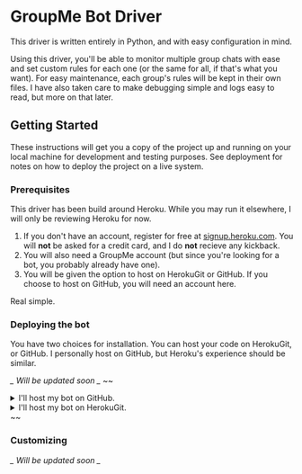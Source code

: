 # GroupMe Bot Driver
This driver is written entirely in Python, and with easy configuration in mind.

Using this driver, you'll be able to monitor multiple group chats with ease and set custom rules for each one (or the same for all, if that's what you want). For easy maintenance, each group's rules will be kept in their own files. I have also taken care to make debugging simple and logs easy to read, but more on that later.

## Getting Started

These instructions will get you a copy of the project up and running on your local machine for development and testing purposes. See deployment for notes on how to deploy the project on a live system.

### Prerequisites

This driver has been build around Heroku. While you may run it elsewhere, I will only be reviewing Heroku for now.

1. If you don't have an account, register for free at [signup.heroku.com](https://signup.heroku.com/). You will **not** be asked for a credit card, and I do **not** recieve any kickback.
2. You will also need a GroupMe account (but since you're looking for a bot, you probably already have one).
3. You will be given the option to host on HerokuGit or GitHub. If you choose to host on GitHub, you will need an account here.

Real simple.

### Deploying the bot

You have two choices for installation. You can host your code on HerokuGit, or GitHub. I personally host on GitHub, but Heroku's experience should be similar.

*_ Will be updated soon _*
~~<details><summary>I'll host my bot on GitHub.</summary><p>
*_ Coming soon _*
</p></details>
<details><summary>I'll host my bot on HerokuGit.</summary><p>
*_ Coming soon _*
</p></details>~~

### Customizing

*_ Will be updated soon _*
